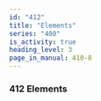 ```yaml
---
id: "412"
title: "Elements"
series: "400"
is_activity: true
heading_level: 3
page_in_manual: 410-8
---
```


### 412 Elements